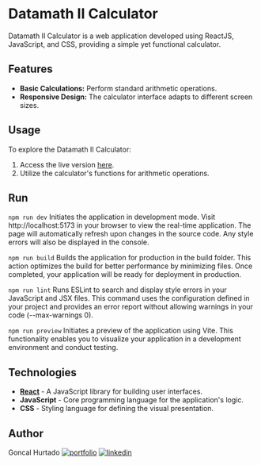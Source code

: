 # Datamath II Calculator

Datamath II Calculator is a web application developed using ReactJS, JavaScript, and CSS, providing a simple yet functional calculator.

## Features

- **Basic Calculations:** Perform standard arithmetic operations.
- **Responsive Design:** The calculator interface adapts to different screen sizes.

## Usage

To explore the Datamath II Calculator:
1. Access the live version [here](https://datamath2.netlify.app/).
2. Utilize the calculator's functions for arithmetic operations.

## Run
`npm run dev`
Initiates the application in development mode. Visit http://localhost:5173 in your browser to view the real-time application. The page will automatically refresh upon changes in the source code. Any style errors will also be displayed in the console.

`npm run build`
Builds the application for production in the build folder. This action optimizes the build for better performance by minimizing files. Once completed, your application will be ready for deployment in production.

`npm run lint`
Runs ESLint to search and display style errors in your JavaScript and JSX files. This command uses the configuration defined in your project and provides an error report without allowing warnings in your code (--max-warnings 0).

`npm run preview`
Initiates a preview of the application using Vite. This functionality enables you to visualize your application in a development environment and conduct testing.


## Technologies
* [**React**](https://es.react.dev/) - A JavaScript library for building user interfaces.
* **JavaScript** - Core programming language for the application's logic.
* **CSS** - Styling language for defining the visual presentation.

## Author

Goncal Hurtado [![portfolio](https://img.shields.io/badge/my_portfolio-000?style=for-the-badge&logo=ko-fi&logoColor=white)](https://goncalhurtado.dev) [![linkedin](https://img.shields.io/badge/linkedin-0A66C2?style=for-the-badge&logo=linkedin&logoColor=white)](https://www.linkedin.com/)
